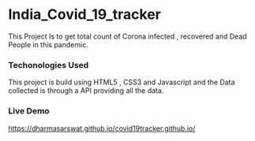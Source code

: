 # India_Covid_19_tracker
This Project Is to get total count of Corona infected , recovered and Dead People in this pandemic. 

### Techonologies Used
This project is build using HTML5 , CSS3 and Javascript and the Data collected is through a API providing all the data.


### Live Demo
https://dharmasarswat.github.io/covid19tracker.github.io/
